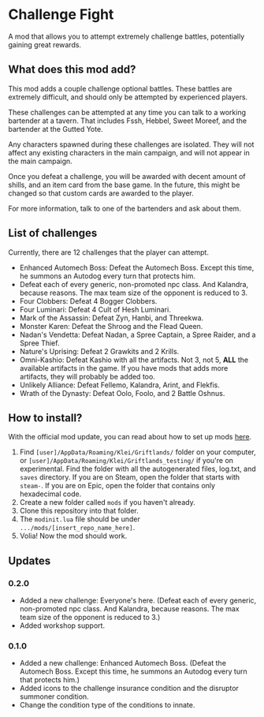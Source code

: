 # Challenge Fight

A mod that allows you to attempt extremely challenge battles, potentially gaining great rewards.

## What does this mod add?

This mod adds a couple challenge optional battles. These battles are extremely difficult, and should only be attempted by experienced players.

These challenges can be attempted at any time you can talk to a working bartender at a tavern. That includes Fssh, Hebbel, Sweet Moreef, and the bartender at the Gutted Yote.

Any characters spawned during these challenges are isolated. They will not affect any existing characters in the main campaign, and will not appear in the main campaign.

Once you defeat a challenge, you will be awarded with decent amount of shills, and an item card from the base game. In the future, this might be changed so that custom cards are awarded to the player.

For more information, talk to one of the bartenders and ask about them.

## List of challenges

Currently, there are 12 challenges that the player can attempt.

* Enhanced Automech Boss: Defeat the Automech Boss. Except this time, he summons an Autodog every turn that protects him.
* Defeat each of every generic, non-promoted npc class. And Kalandra, because reasons. The max team size of the opponent is reduced to 3.
* Four Clobbers: Defeat 4 Bogger Clobbers.
* Four Luminari: Defeat 4 Cult of Hesh Luminari.
* Mark of the Assassin: Defeat Zyn, Hanbi, and Threekwa.
* Monster Karen: Defeat the Shroog and the Flead Queen.
* Nadan's Vendetta: Defeat Nadan, a Spree Captain, a Spree Raider, and a Spree Thief.
* Nature's Uprising: Defeat 2 Grawkits and 2 Krills.
* Omni-Kashio: Defeat Kashio with all the artifacts. Not 3, not 5, **ALL** the available artifacts in the game. If you have mods that adds more artifacts, they will probably be added too.
* Unlikely Alliance: Defeat Fellemo, Kalandra, Arint, and Flekfis.
* Wrath of the Dynasty: Defeat Oolo, Foolo, and 2 Battle Oshnus.

## How to install?

With the official mod update, you can read about how to set up mods [here](https://forums.kleientertainment.com/forums/topic/116914-early-mod-support/).

1. Find `[user]/AppData/Roaming/Klei/Griftlands/` folder on your computer, or `[user]/AppData/Roaming/Klei/Griftlands_testing/` if you're on experimental. Find the folder with all the autogenerated files, log.txt, and `saves` directory. If you are on Steam, open the folder that starts with `steam-`. If you are on Epic, open the folder that contains only hexadecimal code.
2. Create a new folder called `mods` if you haven't already.
3. Clone this repository into that folder.
4. The `modinit.lua` file should be under `.../mods/[insert_repo_name_here]`.
5. Volia! Now the mod should work.

## Updates

### 0.2.0

* Added a new challenge: Everyone's here. (Defeat each of every generic, non-promoted npc class. And Kalandra, because reasons. The max team size of the opponent is reduced to 3.)
* Added workshop support.

### 0.1.0

* Added a new challenge: Enhanced Automech Boss. (Defeat the Automech Boss. Except this time, he summons an Autodog every turn that protects him.)
* Added icons to the challenge insurance condition and the disruptor summoner condition.
* Change the condition type of the conditions to innate.